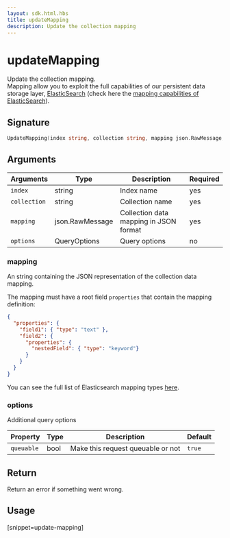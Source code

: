 ```yaml
---
layout: sdk.html.hbs
title: updateMapping
description: Update the collection mapping
---
```


# updateMapping

Update the collection mapping.  
Mapping allow you to exploit the full capabilities of our
persistent data storage layer, [ElasticSearch](https://www.elastic.co/products/elasticsearch) (check here the [mapping capabilities of ElasticSearch](https://www.elastic.co/guide/en/elasticsearch/reference/5.4/mapping.html)).

## Signature

```go
UpdateMapping(index string, collection string, mapping json.RawMessage, options types.QueryOptions) error
```

## Arguments

| Arguments    | Type    | Description | Required
|--------------|---------|-------------|----------
| ``index`` | string | Index name    | yes  |
| ``collection`` | string | Collection name    | yes  |
| ``mapping`` | json.RawMessage | Collection data mapping in JSON format  | yes  |
| `options` | QueryOptions | Query options | no       |

### **mapping**

An string containing the JSON representation of the collection data mapping.  

The mapping must have a root field `properties` that contain the mapping definition:
```json
{
  "properties": {
    "field1": { "type": "text" },
    "field2": {
      "properties": {
        "nestedField": { "type": "keyword"}
      }
    }
  }
}
```

You can see the full list of Elasticsearch mapping types [here](https://www.elastic.co/guide/en/elasticsearch/reference/5.4/mapping.html).

### **options**

Additional query options

| Property   | Type    | Description                       | Default |
| ---------- | ------- | --------------------------------- | ------- |
| `queuable` | bool | Make this request queuable or not | `true`  |

## Return

Return an error if something went wrong.

## Usage

[snippet=update-mapping]
